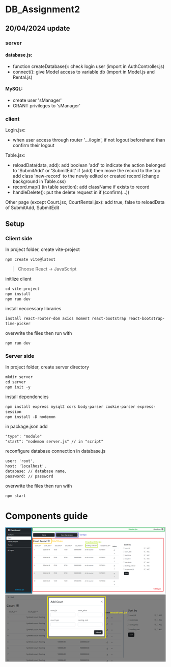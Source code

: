 # DB_Assignment2
## 20/04/2024 update
### server
#### database.js: 
* function createDatabase(): check login user (import in AuthController.js)
* connect(): give Model access to variable db (import in Model.js and Rental.js)
#### MySQL:
* create user 'sManager'
* GRANT privileges to 'sManager'


### client
Login.jsx:
* when user access through router '.../login', if not logout beforehand than confirm their logout
  
Table.jsx: 
* reloadData(data, add): add boolean 'add' to indicate the action belonged to 'SubmitAdd' or 'SubmitEdit'
  if (add) then move the record to the top
  add class 'new-record' to the newly edited or created record (change background in Table.css)
* record.map() (in table section): add className if exists to record
* handleDelete(): put the delete request in if (confirm(...))

Other page (except Court.jsx, CourtRental.jsx): add true, false to reloadData of SubmitAdd, SubmitEdit  

## Setup
### Client side
In project folder, create vite-project
```
npm create vite@latest
```
> Choose React -> JavaScript


initlize client
```
cd vite-project
npm install
npm run dev
```

install neccessary libraries
```
install react-router-dom axios moment react-bootstrap react-bootstrap-time-picker
```

overwrite the files then run with
```
npm run dev
```

### Server side
In project folder, create server directory
```
mkdir server
cd server
npm init -y
```
install dependencies
```
npm install express mysql2 cors body-parser cookie-parser express-session
npm install -D nodemon
```

in package.json add
```
"type": "module"
"start": "nodemon server.js" // in "script"
```

reconfigure database connection in database.js
```
user: 'root',
host: 'localhost',
database: // database name,
password: // password
```

overwrite the files then run with 
```
npm start
```

# Components guide
![Normal Page](normalPage.png)
![Modal](modal.png)
